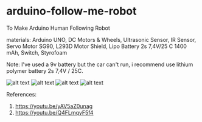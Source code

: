 # arduino-follow-me-robot
To Make Arduino Human Following Robot

materials: 
Arduino UNO, DC Motors & Wheels, Ultrasonic Sensor, IR Sensor, Servo Motor SG90, L293D Motor Shield, Lipo Battery 2s 7,4V/25 C 1400 mAh, Switch, Styrofoam

Note:
I've used a 9v battery but the car can't run, i recommend use lithium polymer battery 2s 7,4V / 25C.    

![alt text](https://github.com/jenizar/arduino-follow-me-robot/blob/main/Screenshot1.jpg)
![alt text](https://github.com/jenizar/arduino-follow-me-robot/blob/main/Screenshot2.jpg)
![alt text](https://github.com/jenizar/arduino-follow-me-robot/blob/main/Screenshot3.jpg)
![alt text](https://github.com/jenizar/arduino-follow-me-robot/blob/main/Screenshot4.jpg)


References:
1. https://youtu.be/yAV5aZ0unag
2. https://youtu.be/Q4FLmqyF5f4
